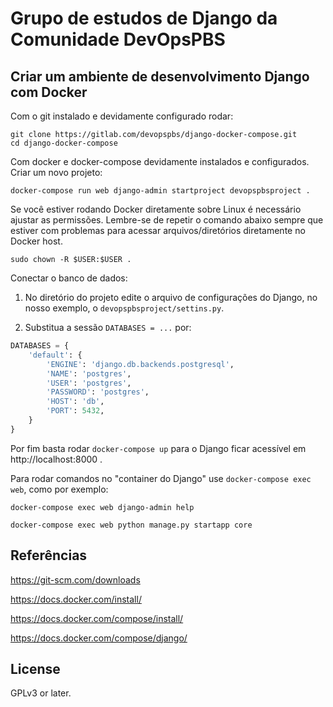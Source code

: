 # Grupo de estudos de Django da Comunidade DevOpsPBS

## Criar um ambiente de desenvolvimento Django com Docker

Com o git instalado e devidamente configurado rodar:

```console
git clone https://gitlab.com/devopspbs/django-docker-compose.git
cd django-docker-compose
```

Com docker e docker-compose devidamente instalados e configurados. Criar um novo projeto:

```console
docker-compose run web django-admin startproject devopspbsproject .
```

Se você estiver rodando Docker diretamente sobre Linux é necessário ajustar as permissões. Lembre-se de repetir o comando abaixo sempre que estiver com problemas para acessar arquivos/diretórios diretamente no Docker host.

```console
sudo chown -R $USER:$USER .
```

Conectar o banco de dados:

1. No diretório do projeto edite o arquivo de configurações do Django, no nosso exemplo, o `devopspbsproject/settins.py`.

2. Substitua a sessão `DATABASES = ...` por:

```python
DATABASES = {
    'default': {
        'ENGINE': 'django.db.backends.postgresql',
        'NAME': 'postgres',
        'USER': 'postgres',
        'PASSWORD': 'postgres',
        'HOST': 'db',
        'PORT': 5432,
    }
}
```

Por fim basta rodar `docker-compose up` para o Django ficar acessível em http://localhost:8000 .

Para rodar comandos no "container do Django" use `docker-compose exec web`, como por exemplo:

```console
docker-compose exec web django-admin help
```

```console
docker-compose exec web python manage.py startapp core
```

## Referências

https://git-scm.com/downloads

https://docs.docker.com/install/

https://docs.docker.com/compose/install/

https://docs.docker.com/compose/django/

## License

GPLv3 or later.
